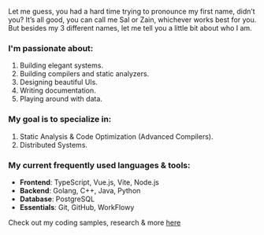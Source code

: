Let me guess, you had a hard time trying to pronounce my first name, didn’t you? It’s all good, you can call me Sal or Zain, whichever works best for you. But besides my 3 different names, let me tell you a little bit about who I am.

### I'm passionate about:

1. Building elegant systems.
2. Building compilers and static analyzers. 
3. Designing beautiful UIs.
4. Writing documentation.
5. Playing around with data.


### My goal is to specialize in:

1. Static Analysis & Code Optimization (Advanced Compilers).
2. Distributed Systems.


### My current frequently used languages & tools:

- **Frontend**: TypeScript, Vue.js, Vite, Node.js
- **Backend**: Golang, C++, Java, Python 
- **Database**: PostgreSQL
- **Essentials**: Git, GitHub, WorkFlowy

Check out my coding samples, research & more [here](./README_FULL.md)
